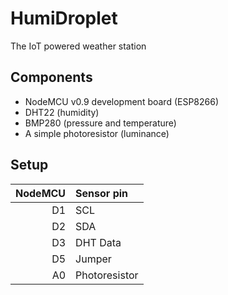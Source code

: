 # HumiDroplet
The IoT powered weather station

## Components
  - NodeMCU v0.9 development board (ESP8266)
  - DHT22 (humidity)
  - BMP280 (pressure and temperature)
  - A simple photoresistor (luminance)

## Setup
  | NodeMCU | Sensor pin     |
  |--------:|:---------------|
  | D1      | SCL            |
  | D2      | SDA            |
  | D3      | DHT Data       |
  | D5      | Jumper         |
  | A0      | Photoresistor  |
